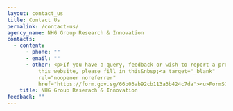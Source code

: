 ```yaml
---
layout: contact_us
title: Contact Us
permalink: /contact-us/
agency_name: NHG Group Research & Innovation
contacts:
  - content:
      - phone: ""
      - email: ""
      - other: <p>If you have a query, feedback or wish to report a problem related to
          this website, please fill in this&nbsp;<a target="_blank"
          rel="noopener noreferrer"
          href="https://form.gov.sg/66b03ab92cb113a3b424c7da"><u>FormSG&nbsp;form</u></a>.</p>
    title: NHG Group Reserach & Innovation
feedback: ""
---
```

